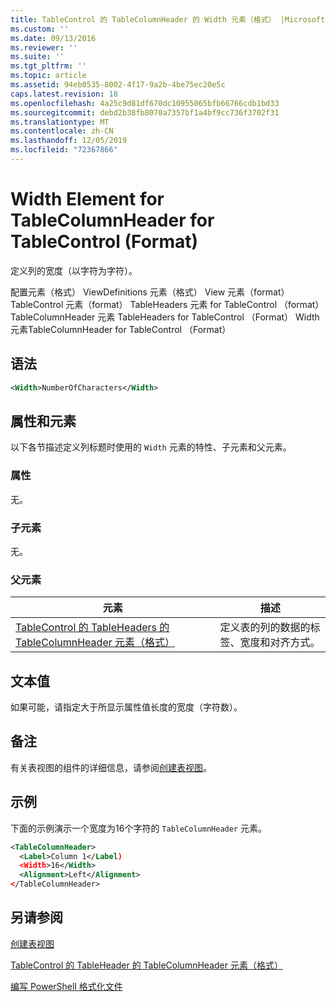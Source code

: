 ```yaml
---
title: TableControl 的 TableColumnHeader 的 Width 元素（格式） |Microsoft Docs
ms.custom: ''
ms.date: 09/13/2016
ms.reviewer: ''
ms.suite: ''
ms.tgt_pltfrm: ''
ms.topic: article
ms.assetid: 94eb0535-8002-4f17-9a2b-4be75ec20e5c
caps.latest.revision: 18
ms.openlocfilehash: 4a25c9d81df670dc10955065bfb66766cdb1bd33
ms.sourcegitcommit: debd2b38fb8070a7357bf1a4bf9cc736f3702f31
ms.translationtype: MT
ms.contentlocale: zh-CN
ms.lasthandoff: 12/05/2019
ms.locfileid: "72367866"
---
```

# <a name="width-element-for-tablecolumnheader-for-tablecontrol-format"></a>Width Element for TableColumnHeader for TableControl (Format)

定义列的宽度（以字符为字符）。

配置元素（格式） ViewDefinitions 元素（格式） View 元素（format） TableControl 元素（format） TableHeaders 元素 for TableControl （format） TableColumnHeader 元素 TableHeaders for TableControl （Format） Width 元素TableColumnHeader for TableControl （Format）

## <a name="syntax"></a>语法

```xml
<Width>NumberOfCharacters</Width>
```

## <a name="attributes-and-elements"></a>属性和元素

以下各节描述定义列标题时使用的 `Width` 元素的特性、子元素和父元素。

### <a name="attributes"></a>属性

无。

### <a name="child-elements"></a>子元素

无。

### <a name="parent-elements"></a>父元素

|元素|描述|
|-------------|-----------------|
|[TableControl 的 TableHeaders 的 TableColumnHeader 元素（格式）](./tablecolumnheader-element-format.md)|定义表的列的数据的标签、宽度和对齐方式。|

## <a name="text-value"></a>文本值

如果可能，请指定大于所显示属性值长度的宽度（字符数）。

## <a name="remarks"></a>备注

有关表视图的组件的详细信息，请参阅[创建表视图](./creating-a-table-view.md)。

## <a name="example"></a>示例

下面的示例演示一个宽度为16个字符的 `TableColumnHeader` 元素。

```xml
<TableColumnHeader>
  <Label>Column 1</Label)
  <Width>16</Width>
  <Alignment>Left</Alignment>
</TableColumnHeader>
```

## <a name="see-also"></a>另请参阅

[创建表视图](./creating-a-table-view.md)

[TableControl 的 TableHeader 的 TableColumnHeader 元素（格式）](./tablecolumnheader-element-format.md)

[编写 PowerShell 格式化文件](./writing-a-powershell-formatting-file.md)
